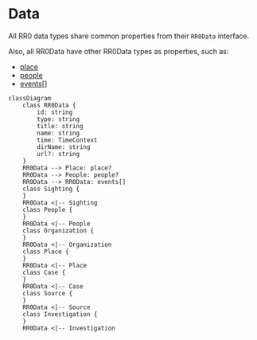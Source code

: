 # Data

All RR0 data types share common properties from their `RR0Data` interface.

Also, all RR0Data have other RR0Data types as properties, such as:

- [place](../place/README.md)
- [people](../people/README.md)
- [events[]](../event/README.md)

```mermaid
classDiagram
    class RR0Data {
        id: string
        type: string
        title: string
        name: string
        time: TimeContext
        dirName: string
        url?: string
    }
    RR0Data --> Place: place?
    RR0Data --> People: people?
    RR0Data --> RR0Data: events[]
    class Sighting {
    }
    RR0Data <|-- Sighting
    class People {
    }
    RR0Data <|-- People
    class Organization {
    }
    RR0Data <|-- Organization
    class Place {
    }
    RR0Data <|-- Place
    class Case {
    }
    RR0Data <|-- Case
    class Source {
    }
    RR0Data <|-- Source
    class Investigation {
    }
    RR0Data <|-- Investigation
```
